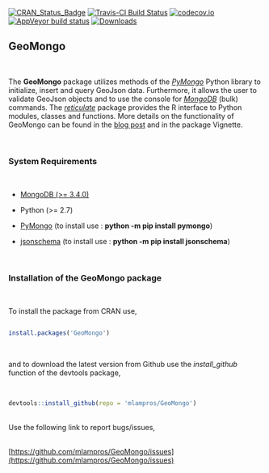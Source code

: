 
[![CRAN_Status_Badge](http://www.r-pkg.org/badges/version/GeoMongo)](http://cran.r-project.org/package=GeoMongo)
[![Travis-CI Build Status](https://travis-ci.org/mlampros/GeoMongo.svg?branch=master)](https://travis-ci.org/mlampros/GeoMongo)
[![codecov.io](https://codecov.io/github/mlampros/GeoMongo/coverage.svg?branch=master)](https://codecov.io/github/mlampros/GeoMongo?branch=master)
[![AppVeyor build status](https://ci.appveyor.com/api/projects/status/github/mlampros/GeoMongo?branch=master&svg=true)](https://ci.appveyor.com/project/mlampros/GeoMongo/branch/master)
[![Downloads](http://cranlogs.r-pkg.org/badges/grand-total/GeoMongo?color=blue)](http://www.r-pkg.org/pkg/GeoMongo)



## GeoMongo
<br>

The **GeoMongo** package utilizes methods of the [*PyMongo*](https://api.mongodb.com/python/current/#) Python library to initialize, insert and query GeoJson data. Furthermore, it allows the user to validate GeoJson objects and to use the console for [*MongoDB*](https://www.mongodb.com/) (bulk) commands. The [*reticulate*](https://github.com/rstudio/reticulate) package provides the R interface to Python modules, classes and functions. More details on the functionality of GeoMongo can be found in the [blog post](http://mlampros.github.io/2017/08/07/the_GeoMongo_package/) and in the package Vignette.


<br>

### **System Requirements**

<br>

* [MongoDB (>= 3.4.0)](https://docs.mongodb.com/manual/installation/)

* Python (>= 2.7)

* [PyMongo](http://api.mongodb.com/python/current/installation.html) (to install use : **python -m pip install pymongo**)

* [jsonschema](https://pypi.python.org/pypi/jsonschema) (to install use : **python -m pip install jsonschema**)


<br>

### **Installation of the GeoMongo package**

<br>

To install the package from CRAN use, 

```R

install.packages('GeoMongo')

```
<br>

and to download the latest version from Github use the *install_github* function of the devtools package,
<br><br>

```R

devtools::install_github(repo = 'mlampros/GeoMongo')

```
<br>
Use the following link to report bugs/issues,
<br><br>

[https://github.com/mlampros/GeoMongo/issues](https://github.com/mlampros/GeoMongo/issues)

<br>

